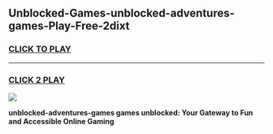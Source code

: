 
## Unblocked-Games-unblocked-adventures-games-Play-Free-2dixt
<h3>
<a href="https://premium76.site?title=unblocked-adventures-games&ref=22A">CLICK TO PLAY</a></h3>
<hr>

<h3>
<a href="https://premium76.site?title=unblocked-adventures-games&ref=22A">CLICK 2 PLAY</a>
  
</h3>

<a href="https://premium76.site?title=unblocked-adventures-games&ref=22A"><img src="https://clearcache.store/games.png"></a>


**unblocked-adventures-games games unblocked: Your Gateway to Fun and Accessible Online Gaming**

